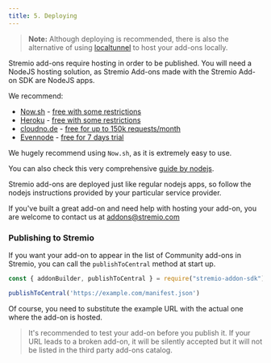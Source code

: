 ```yaml
---
title: 5. Deploying
---
```



> **Note:** Although deploying is recommended, there is also the alternative of using [localtunnel](https://github.com/localtunnel/localtunnel) to host your add-ons locally.

Stremio add-ons require hosting in order to be published. You will need a NodeJS hosting solution, as Stremio Add-ons made with the Stremio Add-on SDK are NodeJS apps.

We recommend:

- [Now.sh](https://zeit.co/) - [free with some restrictions](https://zeit.co/pricing)
- [Heroku](https://www.heroku.com) - [free with some restrictions](https://www.heroku.com/pricing)
- [cloudno.de](https://cloudno.de) - [free for up to 150k requests/month](https://cloudno.de/pricing)
- [Evennode](https://www.evennode.com) - [free for 7 days trial](https://www.evennode.com/pricing)

We hugely recommend using `Now.sh`, as it is extremely easy to use.

You can also check this very comprehensive [guide by nodejs](https://github.com/nodejs/node-v0.x-archive/wiki/node-hosting).

Stremio add-ons are deployed just like regular nodejs apps, so follow the nodejs instructions provided by your particular service provider.

If you've built a great add-on and need help with hosting your add-on, you are welcome to contact us at [addons@stremio.com](addons@stremio.com)

### Publishing to Stremio

If you want your add-on to appear in the list of Community add-ons in Stremio, you can call the `publishToCentral` method at start up.

```js
const { addonBuilder, publishToCentral } = require("stremio-addon-sdk")

publishToCentral('https://example.com/manifest.json')
```

Of course, you need to substitute the example URL with the actual one where the add-on is hosted.

> It's recommended to test your add-on before you publish it. If your URL leads to а broken add-on, it will be silently accepted but it will not be listed in the third party add-ons catalog.
